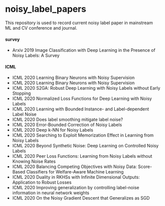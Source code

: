 # noisy_label_papers
This repository is used to record current noisy label paper in mainstream ML and CV conference and journal.

#### survey
+ Arxiv 2019 Image Classification with Deep Learning in the Presence of Noisy Labels: A Survey

#### ICML
+ ICML  2020	Learning Binary Neurons with Noisy Supervision		
+ ICML	2020	Learning Binary Neurons with Noisy Supervision
+ ICML	2020	S2GA: Robust Deep Learning with Noisy Labels without Early Stopping
+ ICML	2020	Normalized Loss Functions for Deep Learning with Noisy Labels
+ ICML	2020	Learning with Bounded Instance- and Label-dependent Label Noise
+ ICML	2020	Does label smoothing mitigate label noise?
+ ICML	2020	Error-Bounded Correction of Noisy Labels
+ ICML	2020	Deep k-NN for Noisy Labels
+ ICML	2020	Searching to Exploit Memorization Effect in Learning from Noisy Labels
+ ICML	2020	Beyond Synthetic Noise: Deep Learning on Controlled Noisy Labels
+ ICML	2020	Peer Loss Functions: Learning from Noisy Labels without Knowing Noise Rates
+ ICML	2020	Balancing Competing Objectives with Noisy Data: Score-Based Classifiers for Welfare-Aware Machine Learning
+ ICML	2020	Duality in RKHSs with Infinite Dimensional Outputs: Application to Robust Losses
+ ICML	2020	Improving generalization by controlling label-noise information in neural network weights
+ ICML	2020	On the Noisy Gradient Descent that Generalizes as SGD

